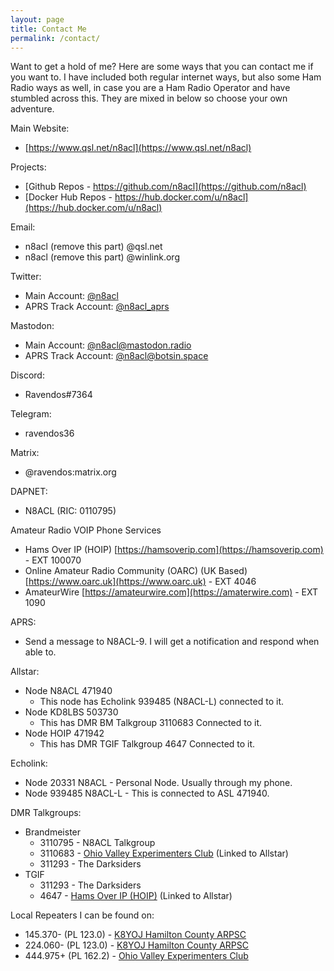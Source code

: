 ```yaml
---
layout: page
title: Contact Me
permalink: /contact/
---
```


Want to get a hold of me? Here are some ways that you can contact me if you want to. I have included both regular internet ways, but also some Ham Radio ways as well, in case you are a Ham Radio Operator and have stumbled across this. They are mixed in below so choose your own adventure.

Main Website:
* [https://www.qsl.net/n8acl](https://www.qsl.net/n8acl)

Projects:
* [Github Repos - https://github.com/n8acl](https://github.com/n8acl)
* [Docker Hub Repos - https://hub.docker.com/u/n8acl](https://hub.docker.com/u/n8acl)

Email:
* n8acl (remove this part) @qsl.net
* n8acl (remove this part) @winlink.org

Twitter:
* Main Account: [@n8acl](https://www.twitter.com/n8acl)
* APRS Track Account: [@n8acl_aprs](https://www.twitter.com/n8acl_aprs)

Mastodon:
* Main Account: [@n8acl@mastodon.radio](https://mastodon.radio/@n8acl)
* APRS Track Account: [@n8acl@botsin.space](https://botsin.space/@n8acl_aprs)

Discord:
* Ravendos#7364

Telegram:
* ravendos36

Matrix:
* @ravendos:matrix.org

DAPNET:
* N8ACL (RIC: 0110795)

Amateur Radio VOIP Phone Services
* Hams Over IP (HOIP) [https://hamsoverip.com](https://hamsoverip.com) - EXT 100070
* Online Amateur Radio Community (OARC) (UK Based) [https://www.oarc.uk](https://www.oarc.uk) - EXT 4046
* AmateurWire [https://amateurwire.com](https://amaterwire.com) - EXT 1090

APRS:
* Send a message to N8ACL-9. I will get a notification and respond when able to.

Allstar:
* Node N8ACL 471940
  * This node has Echolink 939485 (N8ACL-L) connected to it.
* Node KD8LBS 503730
  * This has DMR BM Talkgroup 3110683 Connected to it.
* Node HOIP 471942
  * This has DMR TGIF Talkgroup 4647 Connected to it.

Echolink:
* Node 20331 N8ACL - Personal Node. Usually through my phone.
* Node 939485 N8ACL-L - This is connected to ASL 471940.

DMR Talkgroups:
* Brandmeister
  * 3110795 - N8ACL Talkgroup
  * 3110683 - [Ohio Valley Experimenters Club](https://kd8lbs.com) (Linked to Allstar)
  * 311293 - The Darksiders
* TGIF
  * 311293 - The Darksiders
  * 4647 - [Hams Over IP (HOIP)](https://hamsoverip.com) (Linked to Allstar)

Local Repeaters I can be found on:
* 145.370- (PL 123.0) - [K8YOJ Hamilton County ARPSC](https://www.hamcoarpsc.org)
* 224.060- (PL 123.0) - [K8YOJ Hamilton County ARPSC](https://www.hamcoarpsc.org)
* 444.975+ (PL 162.2) - [Ohio Valley Experimenters Club](https://kd8lbs.com)